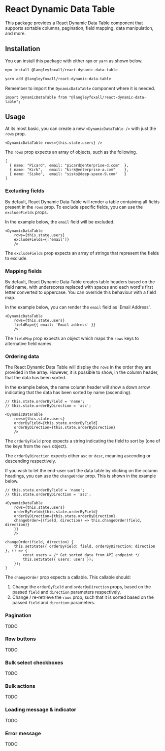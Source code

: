 # React Dynamic Data Table

This package provides a React Dynamic Data Table component that supports sortable columns, 
pagination, field mapping, data manipulation, and more.

## Installation

You can install this package with either `npm` or `yarn` as shown below.

```bash
npm install @langleyfoxall/react-dynamic-data-table
```

```bash
yarn add @langleyfoxall/react-dynamic-data-table
```

Remember to import the `DynamicDataTable` component where it is needed.

```JSX
import DynamicDataTable from "@langleyfoxall/react-dynamic-data-table";
```

## Usage

At its most basic, you can create a new `<DynamicDataTable />` with just the `rows` prop.

```JSX
<DynamicDataTable rows={this.state.users} />
```

The `rows` prop expects an array of objects, such as the following.

```JSX
[
  { name: "Picard", email: "picard@enterprise-d.com"  },
  { name: "Kirk",   email: "kirk@enterprise-a.com"    },
  { name: "Sisko",  email: "sisko@deep-space-9.com"   }
]
```

### Excluding fields

By default, React Dynamic Data Table will render a table containing all fields present
in the `rows` prop. To exclude specific fields, you can use the `excludeFields` props.

In the example below, the `email` field will be excluded.

```JSX
<DynamicDataTable 
    rows={this.state.users}
    excludeFields={['email']}
    />
```

The `excludeFields` prop expects an array of strings that represent the fields to exclude.

### Mapping fields

By default, React Dynamic Data Table creates table headers based on the field name,
with underscores replaced with spaces and each word's first letter converted to uppercase.
You can override this behaviour with a field map.

In the example below, you can render the `email` field as 'Email Address'.

```JSX
<DynamicDataTable 
    rows={this.state.users}
    fieldMap={{ email: 'Email address' }}
    />
```

The `fieldMap` prop expects an object which maps the `rows` keys to alternative field names.


### Ordering data

The React Dynamic Data Table will display the `rows` in the order they are provided 
in the array. However, it is possible to show, in the column header, that the data 
has been sorted.

In the example below, the name column header will show a down arrow indicating 
that the data has been sorted by name (ascending).

```JSX
// this.state.orderByField = 'name';
// this.state.orderByDirection = 'asc';

<DynamicDataTable 
    rows={this.state.users}
    orderByField={this.state.orderByField}
    orderByDirection={this.state.orderByDirection}
    />
```

The `orderByField` prop expects a string indicating the field to sort by (one of the 
keys from the `rows` object).

The `orderByDirection` expects either `asc` or `desc`, meaning ascending or descending 
respectively.

If you wish to let the end-user sort the data table by clicking on the column 
headings, you can use the `changeOrder` prop. This is shown in the example below.

```JSX
// this.state.orderByField = 'name';
// this.state.orderByDirection = 'asc';

<DynamicDataTable 
    rows={this.state.users}
    orderByField={this.state.orderByField}
    orderByDirection={this.state.orderByDirection}
    changeOrder={(field, direction) => this.changeOrder(field, direction)}
    }}
    />
```

```JSX
changeOrder(field, direction) {
    this.setState({ orderByField: field, orderByDirection: direction }, () => {
        const users = /* Get sorted data from API endpoint */
        this.setState({ users: users });
    });
}
```

The `changeOrder` prop expects a callable. This callable should:

1. Change the `orderByField` and `orderByDirection` props, based on the passed `field` 
and `direction` parameters respectively.
2. Change / re-retrieve the `rows` prop, such that it is sorted based on the passed 
`field` and `direction` parameters.

### Pagination

TODO

### Row buttons

TODO

### Bulk select checkboxes

TODO

### Bulk actions

TODO

### Loading message & indicator

TODO

### Error message

TODO
